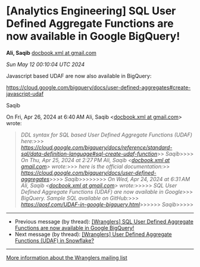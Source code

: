 


[Analytics Engineering] SQL User Defined Aggregate Functions are now available in Google BigQuery!
==================================================================================================


**Ali, Saqib**
[docbook.xml at gmail.com](mailto:wranglers%40analyticsengineering.net?Subject=Re%3A%20%5BWranglers%5D%20SQL%20User%20Defined%20Aggregate%20Functions%20are%20now%0A%20available%20in%20Google%20BigQuery%21&In-Reply-To=%3CCABDm0O8RymcScx9Dhk3bw9L3x_Wn4-oDNGe3s8SC3KfkiUcM0Q%40mail.gmail.com%3E "[Wranglers] SQL User Defined Aggregate Functions are now available in Google BigQuery!")   

*Sun May 12 00:10:04 UTC 2024*  

Javascript based UDAF are now also available in BigQuery:

<https://cloud.google.com/bigquery/docs/user-defined-aggregates#create-javascript-udaf>

Saqib

On Fri, Apr 26, 2024 at 6:40 AM Ali, Saqib <[docbook.xml at gmail.com](https://analyticsengineering.net/mailman/listinfo/wranglers)> wrote:

> *DDL syntax for SQL based User Defined Aggregate Functions (UDAF) here:*>>> *<https://cloud.google.com/bigquery/docs/reference/standard-sql/data-definition-language#sql-create-udaf-function>*>> *Saqib*>>>> *On Thu, Apr 25, 2024 at 2:27 PM Ali, Saqib <[docbook.xml at gmail.com](https://analyticsengineering.net/mailman/listinfo/wranglers)> wrote:*>>> *here is the official documentation:*>> *<https://cloud.google.com/bigquery/docs/user-defined-aggregates>*>>>> *Saqib*>>>>>>>> *On Wed, Apr 24, 2024 at 6:31 AM Ali, Saqib <[docbook.xml at gmail.com](https://analyticsengineering.net/mailman/listinfo/wranglers)> wrote:*>>>>> *SQL User Defined Aggregate Functions (UDAF) are now available in Google*>>> *BigQuery. Sample SQL available on GitHub:*>>> *<https://qosf.com/UDAF-in-google-bigquery.html>*>>>>>> *Saqib*>>>>>  
  




---


* Previous message (by thread): [[Wranglers] SQL User Defined Aggregate Functions are now available in Google BigQuery!](000055.html)
* Next message (by thread): [[Wranglers] User Defined Aggregate Functions (UDAF) in Snowflake?](000057.html)




---


[More information about the Wranglers
mailing list](https://analyticsengineering.net/mailman/listinfo/wranglers)  





